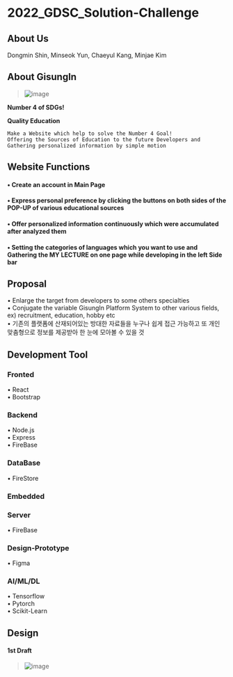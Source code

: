 # 2022_GDSC_Solution-Challenge
## About Us
Dongmin Shin, Minseok Yun, Chaeyul Kang, Minjae Kim
## About GisungIn
> ![image](https://user-images.githubusercontent.com/91933277/159130322-5d9f8fd4-bd6f-4b79-87dc-92eee764874a.png)     

**Number 4 of SDGs!**  

**Quality Education**
```
Make a Website which help to solve the Number 4 Goal!
Offering the Sources of Education to the future Developers and Gathering personalized information by simple motion
```
## Website Functions
#### • Create an account in Main Page
#### • Express personal preference by clicking the buttons on both sides of the POP-UP of various educational sources
#### • Offer personalized information continuously which were accumulated after analyzed them
#### • Setting the categories of languages which you want to use and Gathering the MY LECTURE on one page while developing in the left Side bar

## Proposal
• Enlarge the target from developers to some others specialties      
• Conjugate the variable GisungIn Platform System to other various fields, ex) recruitment, education, hobby etc             
• 기존의 플랫폼에 산재되어있는 방대한 자료들을 누구나 쉽게 접근 가능하고 또 개인 맞춤형으로 정보를 제공받아 한 눈에 모아볼 수 있을 것

## Development Tool
### Fronted
• React       
• Bootstrap
### Backend
• Node.js        
• Express       
• FireBase
### DataBase
• FireStore
### Embedded
### Server
• FireBase
### Design-Prototype
• Figma
### AI/ML/DL
• Tensorflow       
• Pytorch        
• Scikit-Learn

## Design
#### 1st Draft 
> ![image](https://user-images.githubusercontent.com/91933277/159130051-ffce077b-92db-429b-9538-ed7e709ddbcc.png)
